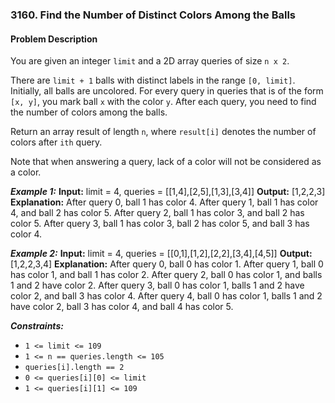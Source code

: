 ### 3160. Find the Number of Distinct Colors Among the Balls

#### Problem Description

You are given an integer `limit` and a 2D array queries of size `n x 2`.

There are `limit + 1` balls with distinct labels in the range `[0, limit]`. Initially, all balls are uncolored. For every query in queries that is of the form `[x, y]`, you mark ball `x` with the color `y`. After each query, you need to find the number of colors among the balls.

Return an array result of length `n`, where `result[i]` denotes the number of colors after `ith` query.

Note that when answering a query, lack of a color will not be considered as a color.

**_Example 1:_**
**Input:** limit = 4, queries = [[1,4],[2,5],[1,3],[3,4]]
**Output:** [1,2,2,3]
**Explanation:**
After query 0, ball 1 has color 4.
After query 1, ball 1 has color 4, and ball 2 has color 5.
After query 2, ball 1 has color 3, and ball 2 has color 5.
After query 3, ball 1 has color 3, ball 2 has color 5, and ball 3 has color 4.

**_Example 2:_**
**Input:** limit = 4, queries = [[0,1],[1,2],[2,2],[3,4],[4,5]]
**Output:** [1,2,2,3,4]
**Explanation:**
After query 0, ball 0 has color 1.
After query 1, ball 0 has color 1, and ball 1 has color 2.
After query 2, ball 0 has color 1, and balls 1 and 2 have color 2.
After query 3, ball 0 has color 1, balls 1 and 2 have color 2, and ball 3 has color 4.
After query 4, ball 0 has color 1, balls 1 and 2 have color 2, ball 3 has color 4, and ball 4 has color 5.

**_Constraints:_**

- `1 <= limit <= 109`
- `1 <= n == queries.length <= 105`
- `queries[i].length == 2`
- `0 <= queries[i][0] <= limit`
- `1 <= queries[i][1] <= 109`
